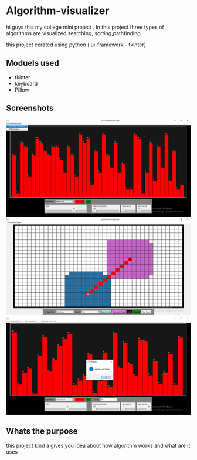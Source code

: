 # Algorithm-visualizer

hi guys this my college mini project . In this project three
types of algorithms are visualized searching, sorting,pathfinding

this project cerated using python ( ui-framework - tkinter)

## Moduels used

- tkinter
- keyboard
- Pillow

## Screenshots



<img src="screenshots/Screenshot (126).png" >
<img src="screenshots/Screenshot (128).png" >
<img src="screenshots/Screenshot (144).png" >

## Whats the purpose

this project kind a gives you idea about how algorithm works and what are it uses 

